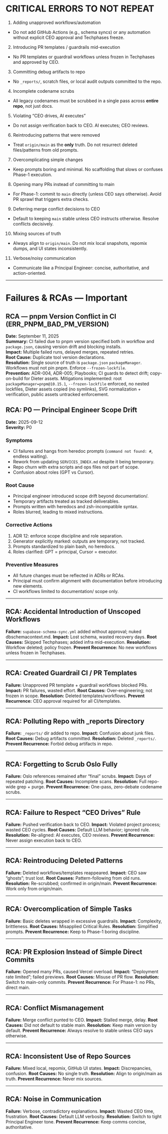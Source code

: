 # CRITICAL ERRORS TO NOT REPEAT

1) Adding unapproved workflows/automation
- Do not add GitHub Actions (e.g., schema syncs) or any automation without explicit CEO approval and Techphases freeze.

2) Introducing PR templates / guardrails mid-execution
- No PR templates or guardrail workflows unless frozen in Techphases and approved by CEO.

3) Committing debug artifacts to repo
- No `_reports/`, scratch files, or local audit outputs committed to the repo.

4) Incomplete codename scrubs
- All legacy codenames must be scrubbed in a single pass across **entire repo**, not just docs.

5) Violating “CEO drives, AI executes”
- Do not assign verification back to CEO. AI executes; CEO reviews.

6) Reintroducing patterns that were removed
- Treat `origin/main` as the **only** truth. Do not resurrect deleted files/patterns from old prompts.

7) Overcomplicating simple changes
- Keep prompts boring and minimal. No scaffolding that slows or confuses Phase-1 execution.

8) Opening many PRs instead of committing to main
- For Phase-1: commit to `main` directly (unless CEO says otherwise). Avoid PR sprawl that triggers extra checks.

9) Deferring merge conflict decisions to CEO
- Default to keeping `main` stable unless CEO instructs otherwise. Resolve conflicts decisively.

10) Mixing sources of truth
- Always align to `origin/main`. Do not mix local snapshots, repomix dumps, and UI states inconsistently.

11) Verbose/noisy communication
- Communicate like a Principal Engineer: concise, authoritative, and action-oriented.

---

# Failures & RCAs — Important

## RCA — pnpm Version Conflict in CI (ERR_PNPM_BAD_PM_VERSION)
**Date:** September 11, 2025  
**Summary:** CI failed due to pnpm version specified both in workflow and `package.json`, causing version drift and blocking installs.  
**Impact:** Multiple failed runs, delayed merges, repeated retries.  
**Root Cause:** Duplicate tool version declarations.  
**Resolution:** Single source of truth is `package.json` `packageManager`. Workflows must not pin pnpm. Enforce `--frozen-lockfile`.  
**Prevention:** ADR-004, ADR-005; Playbooks; CI guards to detect drift; copy-on-build for Dieter assets. Mitigations implemented: root `packageManager=pnpm@10.15.1`, `--frozen-lockfile` enforced, no nested lockfiles, Dieter assets copied (no symlinks), SVG normalization + verification, public assets untracked enforcement.

## RCA: P0 — Principal Engineer Scope Drift

**Date:** 2025-09-12  
**Severity:** P0  

### Symptoms
- CI failures and hangs from heredoc prompts (`command not found: #`, endless waiting).
- Rework from updating `SERVICES_INDEX.md` despite it being temporary.
- Repo churn with extra scripts and ops files not part of scope.
- Confusion about roles (GPT vs Cursor).

### Root Cause
- Principal engineer introduced scope drift beyond documentation/.
- Temporary artifacts treated as tracked deliverables.
- Prompts written with heredocs and zsh-incompatible syntax.
- Roles blurred, leading to mixed instructions.

### Corrective Actions
1. ADR 12: enforce scope discipline and role separation.  
2. Generator explicitly marked: outputs are temporary, not tracked.  
3. Prompts standardized to plain bash, no heredocs.  
4. Roles clarified: GPT = principal, Cursor = executor.  

### Preventive Measures
- All future changes must be reflected in ADRs or RCAs.  
- Principal must confirm alignment with documentation before introducing new elements.  
- CI workflows limited to documentation/ scope only.  


---

## RCA: Accidental Introduction of Unscoped Workflows
**Failure:** `supabase-schema-sync.yml` added without approval; nuked dbschemacontext.md.
**Impact:** Lost schema, wasted recovery days.
**Root Causes:** Skipped Techphases; added infra mid-execution.
**Resolution:** Workflow deleted; policy frozen.
**Prevent Recurrence:** No new workflows unless frozen in Techphases.

---

## RCA: Created Guardrail CI / PR Templates
**Failure:** Unapproved PR template + guardrail workflows blocked PRs.
**Impact:** PR failures, wasted effort.
**Root Causes:** Over-engineering; not frozen in scope.
**Resolution:** Deleted templates/workflows.
**Prevent Recurrence:** CEO approval required for all CI/templates.

---

## RCA: Polluting Repo with _reports Directory
**Failure:** `_reports/` dir added to repo.
**Impact:** Confusion about junk files.
**Root Causes:** Debug artifacts committed.
**Resolution:** Deleted `_reports/`.
**Prevent Recurrence:** Forbid debug artifacts in repo.

---

## RCA: Forgetting to Scrub Oslo Fully
**Failure:** Oslo references remained after “final” scrubs.
**Impact:** Days of repeated patching.
**Root Causes:** Incomplete scans.
**Resolution:** Full repo-wide grep + purge.
**Prevent Recurrence:** One-pass, zero-debate codename scrubs.

---

## RCA: Failure to Respect “CEO Drives” Rule
**Failure:** Pushed verification back to CEO.
**Impact:** Violated project process; wasted CEO cycles.
**Root Causes:** Default LLM behavior; ignored rule.
**Resolution:** Re-aligned: AI executes, CEO reviews.
**Prevent Recurrence:** Never assign execution back to CEO.

---

## RCA: Reintroducing Deleted Patterns
**Failure:** Deleted workflows/templates reappeared.
**Impact:** CEO saw “ghosts”; trust lost.
**Root Causes:** Pattern-following from old runs.
**Resolution:** Re-scrubbed; confirmed in origin/main.
**Prevent Recurrence:** Work only from origin/main.

---

## RCA: Overcomplication of Simple Tasks
**Failure:** Basic deletes wrapped in excessive guardrails.
**Impact:** Complexity, brittleness.
**Root Causes:** Misapplied Critical Rules.
**Resolution:** Simplified prompts.
**Prevent Recurrence:** Keep to Phase-1 boring discipline.

---

## RCA: PR Explosion Instead of Simple Direct Commits
**Failure:** Opened many PRs, caused Vercel overload.
**Impact:** “Deployment rate limited”; failed previews.
**Root Causes:** Misuse of PR flow.
**Resolution:** Switch to main-only commits.
**Prevent Recurrence:** For Phase-1: no PRs, direct main.

---

## RCA: Conflict Mismanagement
**Failure:** Merge conflict punted to CEO.
**Impact:** Stalled merge, delay.
**Root Causes:** Did not default to stable main.
**Resolution:** Keep main version by default.
**Prevent Recurrence:** Always resolve to stable unless CEO says otherwise.

---

## RCA: Inconsistent Use of Repo Sources
**Failure:** Mixed local, repomix, GitHub UI states.
**Impact:** Discrepancies, confusion.
**Root Causes:** No single truth.
**Resolution:** Align to origin/main as truth.
**Prevent Recurrence:** Never mix sources.

---

## RCA: Noise in Communication
**Failure:** Verbose, contradictory explanations.
**Impact:** Wasted CEO time, frustration.
**Root Causes:** Default LLM verbosity.
**Resolution:** Switch to tight Principal Engineer tone.
**Prevent Recurrence:** Keep comms concise, authoritative.

